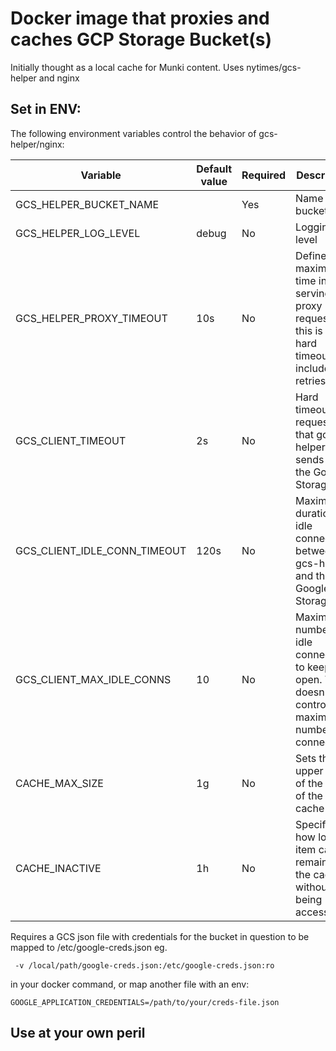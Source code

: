 # Docker image that proxies and caches GCP Storage Bucket(s)

Initially thought as a local cache for Munki content.
Uses nytimes/gcs-helper and nginx

## Set in ENV:

The following environment variables control the behavior of gcs-helper/nginx:

| Variable                     | Default value | Required | Description                                                                                             |
| -----------------------------| ------------- | -------- | --------------------------------------------------------------------------------------------------------|
| GCS_HELPER_BUCKET_NAME       |               | Yes      | Name of the bucket                                                                                      |
| GCS_HELPER_LOG_LEVEL         | debug         | No       | Logging level                                                                                           |
| GCS_HELPER_PROXY_TIMEOUT     | 10s           | No       | Defines the maximum time in serving the proxy requests, this is a hard timeout and includes retries     |
| GCS_CLIENT_TIMEOUT           | 2s            | No       | Hard timeout on requests that gcs-helper sends to the Google Storage API                                |
| GCS_CLIENT_IDLE_CONN_TIMEOUT | 120s          | No       | Maximum duration of idle connections between gcs-helper and the Google Storage API                      |
| GCS_CLIENT_MAX_IDLE_CONNS    | 10            | No       | Maximum number of idle connections to keep open. This doesn't control the maximum number of connections |
| CACHE_MAX_SIZE               | 1g            | No       | Sets the upper limit of the size of the cache                                                           |
| CACHE_INACTIVE               | 1h            | No       | Specifies how long an item can remain in the cache without being accessed                               |

Requires a GCS json file with credentials for the bucket in question to be mapped to /etc/google-creds.json eg.

```
 -v /local/path/google-creds.json:/etc/google-creds.json:ro
```

in your docker command, or map another file with an env:

```
GOOGLE_APPLICATION_CREDENTIALS=/path/to/your/creds-file.json
```

## Use at your own peril
